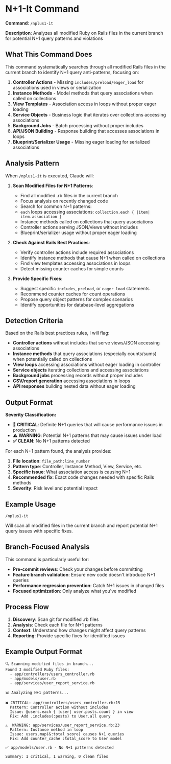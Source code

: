 # N+1-It Command

**Command**: `/nplus1-it`

**Description**: Analyzes all modified Ruby on Rails files in the current branch for potential N+1 query patterns and violations

## What This Command Does

This command systematically searches through all modified Rails files in the current branch to identify N+1 query anti-patterns, focusing on:

1. **Controller Actions** - Missing `includes/preload/eager_load` for associations used in views or serialization
2. **Instance Methods** - Model methods that query associations when called on collections
3. **View Templates** - Association access in loops without proper eager loading
4. **Service Objects** - Business logic that iterates over collections accessing associations
5. **Background Jobs** - Batch processing without proper includes
6. **API/JSON Building** - Response building that accesses associations in loops
7. **Blueprint/Serializer Usage** - Missing eager loading for serialized associations

## Analysis Pattern

When `/nplus1-it` is executed, Claude will:

1. **Scan Modified Files for N+1 Patterns**:
   - Find all modified .rb files in the current branch
   - Focus analysis on recently changed code
   - Search for common N+1 patterns:
   - `each` loops accessing associations: `collection.each { |item| item.association }`
   - Instance methods called on collections that query associations
   - Controller actions serving JSON/views without includes
   - Blueprint/serializer usage without proper eager loading

2. **Check Against Rails Best Practices**:
   - Verify controller actions include required associations
   - Identify instance methods that cause N+1 when called on collections
   - Find view templates accessing associations in loops
   - Detect missing counter caches for simple counts

3. **Provide Specific Fixes**:
   - Suggest specific `includes`, `preload`, or `eager_load` statements
   - Recommend counter caches for count operations
   - Propose query object patterns for complex scenarios
   - Identify opportunities for database-level aggregations

## Detection Criteria

Based on the Rails best practices rules, I will flag:

- **Controller actions** without includes that serve views/JSON accessing associations
- **Instance methods** that query associations (especially counts/sums) when potentially called on collections
- **View loops** accessing associations without eager loading in controller
- **Service objects** iterating collections and accessing associations
- **Background jobs** processing records without proper includes
- **CSV/report generation** accessing associations in loops
- **API responses** building nested data without eager loading

## Output Format

**Severity Classification:**
- **🚨 CRITICAL**: Definite N+1 queries that will cause performance issues in production
- **⚠️ WARNING**: Potential N+1 patterns that may cause issues under load
- **✅ CLEAN**: No N+1 patterns detected

For each N+1 pattern found, the analysis provides:

1. **File location**: `file_path:line_number` 
2. **Pattern type**: Controller, Instance Method, View, Service, etc.
3. **Specific issue**: What association access is causing N+1
4. **Recommended fix**: Exact code changes needed with specific Rails methods
5. **Severity**: Risk level and potential impact

## Example Usage

```
/nplus1-it
```

Will scan all modified files in the current branch and report potential N+1 query issues with specific fixes.

## Branch-Focused Analysis

This command is particularly useful for:
- **Pre-commit reviews**: Check your changes before committing
- **Feature branch validation**: Ensure new code doesn't introduce N+1 queries
- **Performance regression prevention**: Catch N+1 issues in changed files
- **Focused optimization**: Only analyze what you've modified

## Process Flow

1. **Discovery**: Scan git for modified .rb files
2. **Analysis**: Check each file for N+1 patterns
3. **Context**: Understand how changes might affect query patterns
4. **Reporting**: Provide specific fixes for identified issues

## Example Output Format

```
🔍 Scanning modified files in branch...
Found 3 modified Ruby files:
  - app/controllers/users_controller.rb
  - app/models/user.rb  
  - app/services/user_report_service.rb

📊 Analyzing N+1 patterns...

❌ CRITICAL: app/controllers/users_controller.rb:15
  Pattern: Controller action without includes
  Issue: @users.each { |user| user.posts.count } in view
  Fix: Add .includes(:posts) to User.all query
  
⚠️  WARNING: app/services/user_report_service.rb:23
  Pattern: Instance method in loop
  Issue: users.map(&:total_score) causes N+1 queries
  Fix: Add counter_cache :total_score to User model

✅ app/models/user.rb - No N+1 patterns detected

Summary: 1 critical, 1 warning, 0 clean files
```